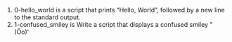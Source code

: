 1. 0-hello_world is a script that prints “Hello, World”, followed by a new line to the standard output.
2. 1-confused_smiley is Write a script that displays a confused smiley "(Ôo)'
